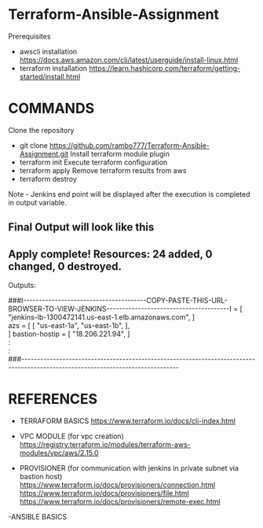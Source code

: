 # Terraform-Ansible-Assignment

Prerequisites
  - awscli installation
    https://docs.aws.amazon.com/cli/latest/userguide/install-linux.html
  - terraform installation
    https://learn.hashicorp.com/terraform/getting-started/install.html
    
# COMMANDS
Clone the repository
  - git clone https://github.com/rambo777/Terraform-Ansible-Assignment.git
Install terraform module plugin
  - terraform init
Execute terraform configuration
  - terraform apply
Remove terraform results from aws
  - terraform destroy

Note - Jenkins end point will be displayed after the execution is completed in output variable.
## Final Output will look like this
##  Apply complete! Resources: 24 added, 0 changed, 0 destroyed.
Outputs:

###I---------------------------------------COPY-PASTE-THIS-URL-BROWSER-TO-VIEW-JENKINS---------------------------------------I = [
  "jenkins-lb-1300472141.us-east-1.elb.amazonaws.com",
]<br>
azs = [
  [
    "us-east-1a",
    "us-east-1b",
  ],<br>
]
bastion-hostip = [
  "18.206.221.94",
]<br>
:<br>
:<br>
###--------------------------------------------------------------------------------------------------------------------------------
# REFERENCES 
- TERRAFORM BASICS
  https://www.terraform.io/docs/cli-index.html

- VPC MODULE (for vpc creation)
  https://registry.terraform.io/modules/terraform-aws-modules/vpc/aws/2.15.0

- PROVISIONER  (for communication with jenkins in private subnet via bastion host)
  https://www.terraform.io/docs/provisioners/connection.html
  https://www.terraform.io/docs/provisioners/file.html
  https://www.terraform.io/docs/provisioners/remote-exec.html
  
 -ANSIBLE BASICS
